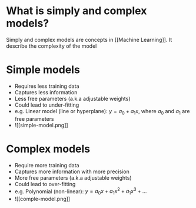 # What is simply and complex models?
Simply and complex models are concepts in [[Machine Learning]]. It describe the complexity of the model

# Simple models
- Requires less training data
- Captures less information
- Less free parameters (a.k.a adjustable weights)
- Could lead to under-fitting
- e.g. Linear model (line or hyperplane): $y = a_0 + a_1 x$, where $a_0$ and $a_1$ are free parameters
- ![[simple-model.png]]
# Complex models
- Require more training data
- Captures more information with more precision
- More free parameters (a.k.a adjustable weights)
- Could lead to over-fitting
- e.g. Polynomial (non-linear): $y = a_0 x + a_1 x^2 + a_1 x^3 + \dots$
- ![[comple-model.png]]